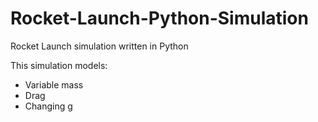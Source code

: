 # Rocket-Launch-Python-Simulation
Rocket Launch simulation written in Python

This simulation models:
- Variable mass
- Drag
- Changing g
